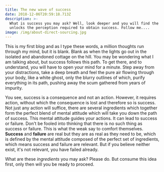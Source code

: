 ```yaml
---
title: The new wave of success
date: 2018-12-06T20:59:18.713Z
description: >-
  What is success you may ask? Well, look deeper and you will find the key that
  unlocks the perception required to obtain success. Follow me....
image: /img/about-direct-sourcing.jpg
---
```

This is my first blog and as I type these words, a million thoughts run through my mind, but it is blank. Blank as when the lights go out in the isolated and abandoned cottage on the hill. You may be wondering what I am talking about, but success follows this path. To get there, and to understand, you will have to open your mind for a minute. Step away from your distractions, take a deep breath and feel the pure air flowing through your body, like a white ghost, only the blurry outlines of which, purify everything in its path, pushing away the scum gathered from years of impurity.

You see, success is a consequence and not an action. However, it requires action, without which the consequence is lost and therefore so is success. Not just any action will suffice, there are several ingredients which together form the perfect blend of mental attitude which will take you down the path of success. This mental attitude guides your actions. It can lead to success or failure. Don't be fooled into thinking that there is no such thing as success or failure. This is what the weak say to comfort themselves. **Success** and **failure** are real but they are as real as they need to be, which is defined by the mental attitude composed of the perfect set of ingredients, which means success and failure are relevant. But if you believe neither exist, it's not relevant, you have failed already.

What are these _ingredients_ you may ask? Please do. But consume this idea first, only then will you be ready to proceed.
